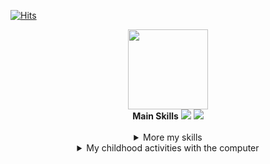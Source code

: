 [![Hits](https://hits.seeyoufarm.com/api/count/incr/badge.svg?url=https%3A%2F%2Fgithub.com%2FParkJong-Hun&count_bg=%23B9BDD0&title_bg=%23D8D8D8&icon=&icon_color=%23E7E7E7&title=👀&edge_flat=false)](https://hits.seeyoufarm.com)
<div align=center>
  <div>
    <img width=128px src=https://user-images.githubusercontent.com/81838716/147409345-91ff7670-a014-4805-aad9-57126d2db6f9.png />
  </div>
  <div>
    <strong>Main Skills</strong>
    <img src="https://img.shields.io/badge/Android-white?style=for-the-badge&logo=android&logoColor=#3DDC84"/>
    <img src="https://img.shields.io/badge/Kotlin-white?style=for-the-badge&logo=kotlin&logoColor=#7F52FF"/>
  </div>
  <br>
  <details markdown="1">
    <summary>More my skills</summary>
    <div>
      <strong>I am currently focusing on this.</strong><br><br>
      <img src="https://img.shields.io/badge/Flutter-white?style=flat-square&logo=flutter&logoColor=skyblue"/>
      <img src="https://img.shields.io/badge/Dart-white?style=flat-square&logo=dart&logoColor=skyblue"/>
      <img src="https://img.shields.io/badge/Go-white?style=flat-square&logo=go&logoColor=#00ADD8"/>
    </div>
    <div>
      <hr>
      <strong>I've made some projects.</strong><br><br>
      <img src="https://img.shields.io/badge/Java-white?style=flat-square&logo=oracle&logoColor=orange"/>
      <img src="https://img.shields.io/badge/iOS-white?style=flat-square&logo=ios&logoColor=black"/>
      <img src="https://img.shields.io/badge/Swift-white?style=flat-square&logo=swift&logoColor=#F05138"/>
      <img src="https://img.shields.io/badge/Unity-white?style=flat-square&logo=unity&logoColor=black"/>
      <img src="https://img.shields.io/badge/C＃-white?style=flat-square&logo=csharp&logoColor=black"/>
      <img src="https://img.shields.io/badge/SpringBoot-white?style=flat-square&logo=springboot&logoColor=#6DB33F"/>
      <img src="https://img.shields.io/badge/React.js-white?style=flat-square&logo=react&logoColor=#61DAFB"/>
      <img src="https://img.shields.io/badge/HTML(+jsp,mustache,thymeleaf)-white?style=flat-square&logo=html5&logoColor=#E34F26"/>
      <img src="https://img.shields.io/badge/CSS-white?style=flat-square&logo=css3&logoColor=blue"/>
      <img src="https://img.shields.io/badge/JavaScript-white?style=flat-square&logo=javascript&logoColor=#F7DF1E"/>
      <img src="https://img.shields.io/badge/Node.js-white?style=flat-square&logo=node.js&logoColor=#339933"/>
    </div>
    <div>
      <img src="https://img.shields.io/badge/MySQL-white?style=flat-square&logo=mysql&logoColor=#4479A1"/>
      <img src="https://img.shields.io/badge/OracleDatabase-white?style=flat-square&logo=oracle&logoColor=orange"/>
      <img src="https://img.shields.io/badge/SQLite-white?style=flat-square&logo=sqlite&logoColor=navy"/>
      <img src="https://img.shields.io/badge/Realm-white?style=flat-square&logo=realm&logoColor=navy"/>
    </div>
    <div>
      <img src="https://img.shields.io/badge/Photoshop-white?style=flat-square&logo=adobephotoshop&logoColor=#31A8FF"/>
      <img src="https://img.shields.io/badge/Photopea-white?style=flat-square&logo=photopea&logoColor=#18A497"/>
      <img src="https://img.shields.io/badge/Animate-white?style=flat-square&logo=adobe&logoColor=red"/>
    </div>
    <hr>
    <div>
      <strong>I have been studying a little before.</strong><br><br>
      <img src="https://img.shields.io/badge/Svelte-white?style=flat-square&logo=svelte&logoColor=#FF3E00"/>
      <img src="https://img.shields.io/badge/RubyOnRails-white?style=flat-square&logo=rubyonrails&logoColor=red"/>
      <img src="https://img.shields.io/badge/Ruby-white?style=flat-square&logo=ruby&logoColor=red"/>
      <img src="https://img.shields.io/badge/Python-white?style=flat-square&logo=python&logoColor=#3776AB"/>
      <img src="https://img.shields.io/badge/C++-white?style=flat-square&logo=cplusplus&logoColor=navy"/>
      <img src="https://img.shields.io/badge/C-white?style=flat-square&logo=c&logoColor=#A8B9CC"/>
      <img src="https://img.shields.io/badge/Typescript-white?style=flat-square&logo=typescript&logoColor=#A8B9CC"/>
      <img src="https://img.shields.io/badge/Servlet-white?style=flat-square&logo=oracle&logoColor=orange"/>
      <img src="https://img.shields.io/badge/PHP-white?style=flat-square&logo=php&logoColor=#777BB4"/>
    </div>
    <div>
      <img src="https://img.shields.io/badge/Hibernate-white?style=flat-square&logo=hibernate&logoColor=gray"/>
      <img src="https://img.shields.io/badge/PostgreSQL-white?style=flat-square&logo=postgresql&logoColor=#003B57"/>
    </div>
    <hr>
  </deatils>
</div>
<div align=center>
  <details markdown="1">
    <summary>My childhood activities with the computer</summary>
    
|history|description|
|---|---|
|1999.01.06|Born|
|2005|Started using the computer|
|2007|Create a game with a tool called RPGXP and someone else's ruby open source code|
|2008|Made several cartoons with Photoshop|
|2009|Made several Use maps for Starcraft|
|2009|High-quality custom Yu-Gi-Oh cards made with Photoshop|
|2010|Ran an online game called Maple Story as a private server using mysql and wz engine|
|2010|Created several shooting games, animations with Adobe Flash|
|2012|Created a mod for Minecraft in Java and run a large RPG and Farm server(maybe my server is first farm server in the Minecraft)|
|2014|Learning more programming languages with friends to make Unity games|
|2017|Majored in computer engineering(or science)|
|2021|Awarded for creating android, ios apps and game apps|
    
  </details>
</div>
